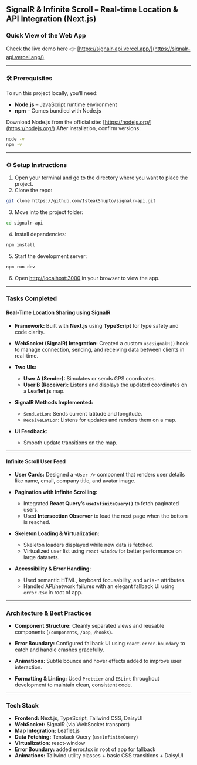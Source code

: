 ## SignalR & Infinite Scroll – Real-time Location & API Integration (Next.js)

### Quick View of the Web App

Check the live demo here 👉 [https://signalr-api.vercel.app/](https://signalr-api.vercel.app/)

---

### 🛠 Prerequisites

To run this project locally, you’ll need:

- **Node.js** – JavaScript runtime environment
- **npm** – Comes bundled with Node.js

Download Node.js from the official site: [https://nodejs.org/](https://nodejs.org/)
After installation, confirm versions:

```bash
node -v
npm -v
```

---

### ⚙️ Setup Instructions

1. Open your terminal and go to the directory where you want to place the project.
2. Clone the repo:

```bash
git clone https://github.com/IsteakShupto/signalr-api.git
```

3. Move into the project folder:

```bash
cd signalr-api
```

4. Install dependencies:

```bash
npm install
```

5. Start the development server:

```bash
npm run dev
```

6. Open [http://localhost:3000](http://localhost:3000) in your browser to view the app.

---

### Tasks Completed

#### Real-Time Location Sharing using SignalR

- **Framework:** Built with **Next.js** using **TypeScript** for type safety and code clarity.

- **WebSocket (SignalR) Integration:**
  Created a custom `useSignalR()` hook to manage connection, sending, and receiving data between clients in real-time.

- **Two UIs:**

  - **User A (Sender):** Simulates or sends GPS coordinates.
  - **User B (Receiver):** Listens and displays the updated coordinates on a **Leaflet.js** map.

- **SignalR Methods Implemented:**

  - `SendLatLon`: Sends current latitude and longitude.
  - `ReceiveLatLon`: Listens for updates and renders them on a map.

- **UI Feedback:**

  - Smooth update transitions on the map.

---

#### Infinite Scroll User Feed

- **User Cards:**
  Designed a `<User />` component that renders user details like name, email, company title, and avatar image.

- **Pagination with Infinite Scrolling:**

  - Integrated **React Query’s `useInfiniteQuery()`** to fetch paginated users.
  - Used **Intersection Observer** to load the next page when the bottom is reached.

- **Skeleton Loading & Virtualization:**

  - Skeleton loaders displayed while new data is fetched.
  - Virtualized user list using `react-window` for better performance on large datasets.

- **Accessibility & Error Handling:**

  - Used semantic HTML, keyboard focusability, and `aria-*` attributes.
  - Handled API/network failures with an elegant fallback UI using `error.tsx` in root of app.

---

### Architecture & Best Practices

- **Component Structure:**
  Cleanly separated views and reusable components (`/components`, `/app`, `/hooks`).

- **Error Boundary:**
  Configured fallback UI using `react-error-boundary` to catch and handle crashes gracefully.

- **Animations:**
  Subtle bounce and hover effects added to improve user interaction.

- **Formatting & Linting:**
  Used `Prettier` and `ESLint` throughout development to maintain clean, consistent code.

---

### Tech Stack

- **Frontend:** Next.js, TypeScript, Tailwind CSS, DaisyUI
- **WebSocket:** SignalR (via WebSocket transport)
- **Map Integration:** Leaflet.js
- **Data Fetching:** Tenstack Query (`useInfiniteQuery`)
- **Virtualization:** react-window
- **Error Boundary:** added error.tsx in root of app for fallback
- **Animations:** Tailwind utility classes + basic CSS transitions + DaisyUI
